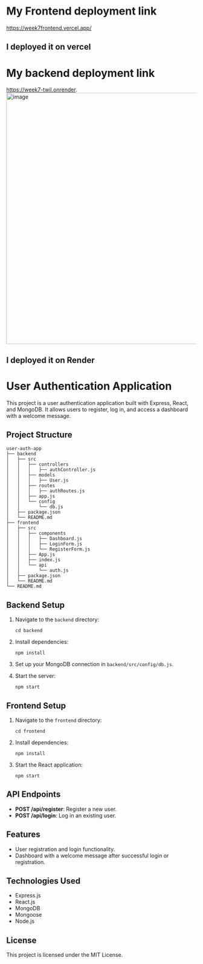 # My Frontend deployment link
https://week7frontend.vercel.app/
  ## I deployed it on vercel
# My backend deployment link
https://week7-twil.onrender.
<img width="1355" height="664" alt="image" src="https://github.com/user-attachments/assets/b20f42ca-f711-4bb9-a7cd-d4e5c94e6207" />

  ## I deployed it on Render
# User Authentication Application

This project is a user authentication application built with Express, React, and MongoDB. It allows users to register, log in, and access a dashboard with a welcome message.

## Project Structure

```
user-auth-app
├── backend
│   ├── src
│   │   ├── controllers
│   │   │   ├── authController.js
│   │   ├── models
│   │   │   ├── User.js
│   │   ├── routes
│   │   │   ├── authRoutes.js
│   │   ├── app.js
│   │   └── config
│   │       └── db.js
│   ├── package.json
│   └── README.md
├── frontend
│   ├── src
│   │   ├── components
│   │   │   ├── Dashboard.js
│   │   │   ├── LoginForm.js
│   │   │   └── RegisterForm.js
│   │   ├── App.js
│   │   ├── index.js
│   │   └── api
│   │       └── auth.js
│   ├── package.json
│   └── README.md
└── README.md
```

## Backend Setup

1. Navigate to the `backend` directory:
   ```
   cd backend
   ```

2. Install dependencies:
   ```
   npm install
   ```

3. Set up your MongoDB connection in `backend/src/config/db.js`.

4. Start the server:
   ```
   npm start
   ```

## Frontend Setup

1. Navigate to the `frontend` directory:
   ```
   cd frontend
   ```

2. Install dependencies:
   ```
   npm install
   ```

3. Start the React application:
   ```
   npm start
   ```

## API Endpoints

- **POST /api/register**: Register a new user.
- **POST /api/login**: Log in an existing user.

## Features

- User registration and login functionality.
- Dashboard with a welcome message after successful login or registration.

## Technologies Used

- Express.js
- React.js
- MongoDB
- Mongoose
- Node.js

## License

This project is licensed under the MIT License.
